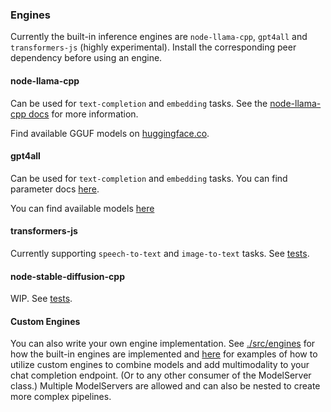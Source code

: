 
### Engines

Currently the built-in inference engines are `node-llama-cpp`, `gpt4all` and `transformers-js` (highly experimental). Install the corresponding peer dependency before using an engine.

#### node-llama-cpp

Can be used for `text-completion` and `embedding` tasks. See the [node-llama-cpp docs](https://node-llama-cpp.withcat.ai/) for more information.

Find available GGUF models on [huggingface.co](https://huggingface.co/models?library=gguf).

#### gpt4all

Can be used for `text-completion` and `embedding` tasks. You can find parameter docs [here](https://github.com/nomic-ai/gpt4all/blob/c73f0e5c8c25ede56e3eeb28ff9dd37f09212994/gpt4all-bindings/typescript/src/gpt4all.d.ts#L615).

You can find available models [here](https://github.com/nomic-ai/gpt4all/blob/c73f0e5c8c25ede56e3eeb28ff9dd37f09212994/gpt4all-chat/metadata/models3.json)

#### transformers-js

Currently supporting `speech-to-text` and `image-to-text` tasks. See [tests](./tests/engines/transformers.test.ts).

#### node-stable-diffusion-cpp

WIP. See [tests](./tests/engines/stable-diffusion.test.ts).

#### Custom Engines

You can also write your own engine implementation. See [./src/engines](./src/engines) for how the built-in engines are implemented and [here](./tests/engines/experiments.test.ts) for examples of how to utilize custom engines to combine models and add multimodality to your chat completion endpoint. (Or to any other consumer of the ModelServer class.) Multiple ModelServers are allowed and can also be nested to create more complex pipelines.
